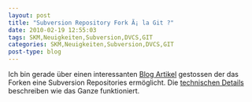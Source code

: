 ```yaml
---
layout: post
title: "Subversion Repository Fork Ã¡ la Git ?"
date: 2010-02-19 12:55:03
tags: SKM,Neuigkeiten,Subversion,DVCS,GIT
categories: SKM,Neuigkeiten,Subversion,DVCS,GIT
post-type: blog
---
```

Ich bin gerade über einen interessanten <a href="http://blog.assembla.com/assemblablog/tabid/12618/bid/11782/Feb-16th-release-Fork-for-Svn-and-Git-Performance-Skype-Agile-Planner.aspx">Blog Artikel</a> gestossen der das Forken eine Subversion Repositories ermöglicht. Die <a href="http://blog.assembla.com/assemblablog/tabid/12618/bid/11844/Subversion-Fork-and-Merge-the-technical-details.aspx">technischen Details</a> beschreiben wie das Ganze funktioniert.
